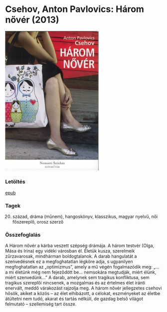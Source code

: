 # <a name="id_1420">Csehov, Anton Pavlovics: Három nővér (2013)</a>
<img src="https://github.com/BercziSandor/calibre_lib/raw/main/libs/main/Csehov%2C%20Anton%20Pavlovics/Harom%20nover%20%281420%29/cover.jpg" alt="cover" width="300"/>

### Letöltés
[epub](https://github.com/BercziSandor/calibre_lib/raw/main/libs/main/Csehov%2C%20Anton%20Pavlovics/Harom%20nover%20%281420%29/Harom%20nover%20-%20Csehov%2C%20Anton%20Pavlovics.epub)

### Tagek
20. század, dráma (műnem), hangoskönyv, klasszikus, magyar nyelvű, női főszereplő, orosz szerző

### Összefoglalás
<div>
<p>A Három nővér a kárba veszett szépség drámája. A három testvér (Olga, Mása és Irina) egy vidéki városban él. Életük kusza, szerelmeik zűrzavarosak, mindhárman boldogtalanok. A darab hangulatát a szenvedésnek ez a megfoghatatlan légköre adja, s ugyanilyen megfoghatatlan az „optimizmus”, amely a mű végén fogalmazódik meg: „… a mi életünk még nem fejeződött be… nemsokára megtudják, miért élünk, miért szenvedünk…” A darab, amelynek sem tragikus konfliktusa, sem tragikus szereplői nincsenek, a mozgalmas és az értelmes élet iránti enervált, meddő várakozást rajzolja meg. A három nővér jellegzetes csehovi hősök, akiket a közös – az élet elhibázott, a célokat, eszményeket az életbe átültetni nem tudó, akarat és tartás nélküli, de gazdag belső világot felmutató – szellemiség tart össze.</p></div>


